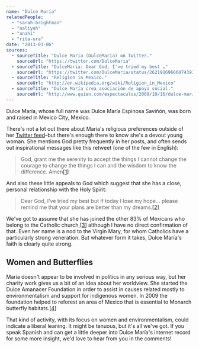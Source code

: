 ```yaml
---
name: "Dulce María"
relatedPeople:
  - "sarah-brightman"
  - "aaliyah"
  - "anahi"
  - "rita-ora"
date: "2013-03-06"
sources:
  - sourceTitle: "Dulce Maria (DulceMaria) on Twitter."
    sourceUrl: "https://twitter.com/DulceMaria"
  - sourceTitle: "DulceMaria: Dear God, I've tried my best …"
    sourceUrl: "https://twitter.com/DulceMaria/status/262191696664743936"
  - sourceTitle: "Religion in Mexico."
    sourceUrl: "http://en.wikipedia.org/wiki/Religion_in_Mexico"
  - sourceTitle: "Dulce María crea asociación de apoyo social."
    sourceUrl: "http://www.quien.com/espectaculos/2009/10/16/dulce-maria-creara-asociacion-de-apoyo-social"
---
```


Dulce María, whose full name was Dulce María Espinosa Saviñón, was born and raised in Mexico City, Mexico.

There's not a lot out there about María's religious preferences outside of her [Twitter feed](https://twitter.com/DulceMaria)–but there's enough there to know she's a devout young woman. She mentions God pretty frequently in her posts, and often sends out inspirational messages like this retweet (one of the few in English):

>God, grant me the serenity to accept the things I cannot change the courage to change the things I can and the wisdom to know the difference. Amen<a class="source-citation" href="https://twitter.com/DulceMaria" title="Dulce Maria (DulceMaria) on Twitter.">[1]</a>

And also these little appeals to God which suggest that she has a close, personal relationship with the Holy Spirit:

>Dear God, I've tried my best but if today I lose my hope… please remind me that your plans are better than my dreams.<a class="source-citation" href="https://twitter.com/DulceMaria/status/262191696664743936" title="DulceMaria: Dear God, I&apos;ve tried my best …">[2]</a>

We've got to assume that she has joined the other 83% of Mexicans who belong to the Catholic church,<a class="source-citation" href="http://en.wikipedia.org/wiki/Religion_in_Mexico" title="Religion in Mexico.">[3]</a> although I have no direct confirmation of that. Even her name is a nod to the Virgin Mary, for whom Catholics have a particularly strong veneration. But whatever form it takes, Dulce María's faith is clearly quite strong.


## Women and Butterflies

María doesn't appear to be involved in politics in any serious way, but her charity work gives us a bit of an idea about her worldview. She started the Dulce Amanacer Foundation in order to assist in causes related mostly to environmentalism and support for indigenous women. In 2009 the foundation helped to reforest an area of Mexico that is essential to Monarch butterfly habitats.<a class="source-citation" href="http://www.quien.com/espectaculos/2009/10/16/dulce-maria-creara-asociacion-de-apoyo-social" title="Dulce María crea asociación de apoyo social.">[4]</a>

That kind of activity, with its focus on women and environmentalism, could indicate a liberal leaning. It might be tenuous, but it's all we've got. If you speak Spanish and can get a little deeper into Dulce María's internet record for some more insight, we'd love to hear from you in the comments!